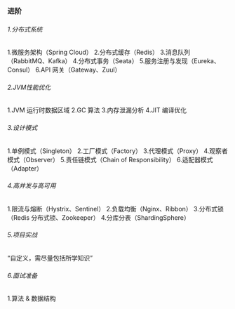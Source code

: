 ### 进阶
###### 1.分布式系统
1.微服务架构（Spring Cloud）
2.分布式缓存（Redis）
3.消息队列（RabbitMQ、Kafka）
4.分布式事务（Seata）
5.服务注册与发现（Eureka、Consul）
6.API 网关（Gateway、Zuul）
###### 2.JVM性能优化
1.JVM 运行时数据区域
2.GC 算法
3.内存泄漏分析
4.JIT 编译优化
###### 3.设计模式
1.单例模式（Singleton）
2.工厂模式（Factory）
3.代理模式（Proxy）
4.观察者模式（Observer）
5.责任链模式（Chain of Responsibility）
6.适配器模式（Adapter）
###### 4.高并发与高可用
1.限流与熔断（Hystrix、Sentinel）
2.负载均衡（Nginx、Ribbon）
3.分布式锁（Redis 分布式锁、Zookeeper）
4.分库分表（ShardingSphere）
###### 5.项目实战
“自定义，需尽量包括所学知识”
###### 6.面试准备
1.算法 & 数据结构